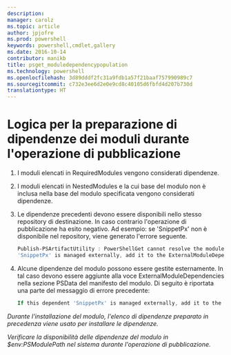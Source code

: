 ```yaml
---
description: 
manager: carolz
ms.topic: article
author: jpjofre
ms.prod: powershell
keywords: powershell,cmdlet,gallery
ms.date: 2016-10-14
contributor: manikb
title: psget_moduledependencypopulation
ms.technology: powershell
ms.openlocfilehash: 3d89dddf2fc31a9fdb1a57f21baaf757990989c7
ms.sourcegitcommit: c732e3ee6d2e0e9cd8c40105d6fbfd4d207b730d
translationtype: HT
---
```

# <a name="logic-for-preparing-the-module-dependencies-during-publish-operation"></a>Logica per la preparazione di dipendenze dei moduli durante l'operazione di pubblicazione
1.  I moduli elencati in RequiredModules vengono considerati dipendenze.
2.  I moduli elencati in NestedModules e la cui base del modulo non è inclusa nella base del modulo specificata vengono considerati dipendenze.

3.  Le dipendenze precedenti devono essere disponibili nello stesso repository di destinazione. In caso contrario l'operazione di pubblicazione ha esito negativo.
    Ad esempio: se 'SnippetPx' non è disponibile nel repository, viene generato l'errore seguente.
    ```powershell
    Publish-PSArtifactUtility : PowerShellGet cannot resolve the module dependency 'SnippetPx' of the module 'TypePx' on the repository 'LocalRepo'. Verify that the dependent module 'SnippetPx' is available in the repository 'LocalRepo'. If this dependent
    'SnippetPx' is managed externally, add it to the ExternalModuleDependencies entry in the PSData section of the module manifest.
    ```
4.  Alcune dipendenze del modulo possono essere gestite esternamente. In tal caso devono essere aggiunte alla voce ExternalModuleDependencies nella sezione PSData del manifesto del modulo.
    Di seguito è riportata una parte del messaggio di errore precedente:
    ```powershell
    If this dependent 'SnippetPx' is managed externally, add it to the ExternalModuleDependencies entry in the PSData section of the module manifest.
    ```

*Durante l'installazione del modulo, l'elenco di dipendenze preparato in precedenza viene usato per installare le dipendenze.*

*Verificare la disponibilità delle dipendenze del modulo in $env:PSModulePath nel sistema durante l'operazione di pubblicazione.*

